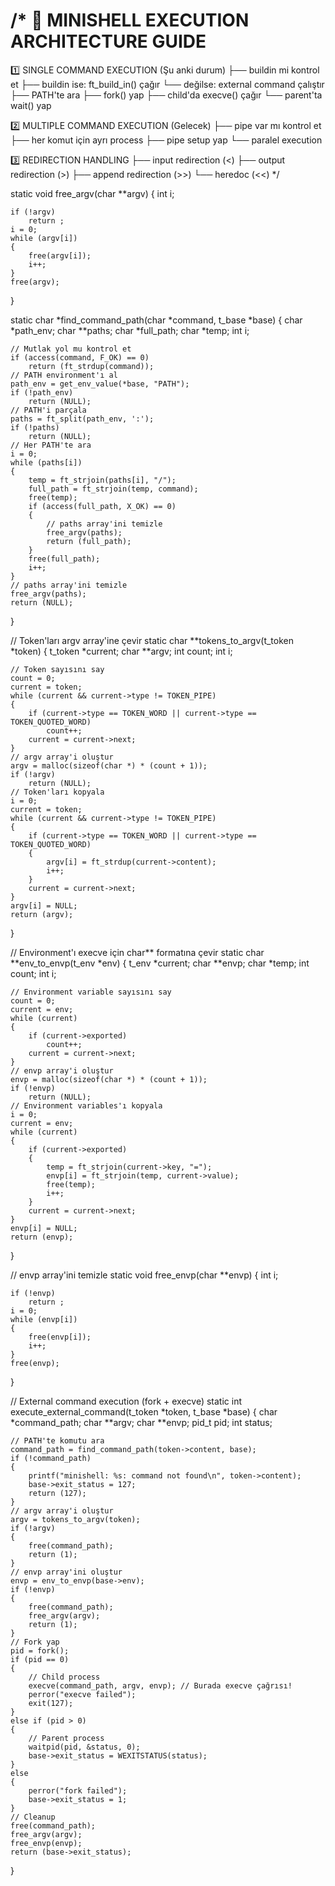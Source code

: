 /* 
🎯 MINISHELL EXECUTION ARCHITECTURE GUIDE
=======================================

1️⃣ SINGLE COMMAND EXECUTION (Şu anki durum)
├── buildin mi kontrol et
├── buildin ise: ft_build_in() çağır
└── değilse: external command çalıştır
    ├── PATH'te ara
    ├── fork() yap
    ├── child'da execve() çağır
    └── parent'ta wait() yap

2️⃣ MULTIPLE COMMAND EXECUTION (Gelecek)
├── pipe var mı kontrol et
├── her komut için ayrı process
├── pipe setup yap
└── paralel execution

3️⃣ REDIRECTION HANDLING
├── input redirection (<)
├── output redirection (>)
├── append redirection (>>)
└── heredoc (<<)
*/




static void	free_argv(char **argv)
{
	int	i;

	if (!argv)
		return ;
	i = 0;
	while (argv[i])
	{
		free(argv[i]);
		i++;
	}
	free(argv);
}

static char	*find_command_path(char *command, t_base *base)
{
	char	*path_env;
	char	**paths;
	char	*full_path;
	char	*temp;
	int		i;

	// Mutlak yol mu kontrol et
	if (access(command, F_OK) == 0)
		return (ft_strdup(command));
	// PATH environment'ı al
	path_env = get_env_value(*base, "PATH");
	if (!path_env)
		return (NULL);
	// PATH'i parçala
	paths = ft_split(path_env, ':');
	if (!paths)
		return (NULL);
	// Her PATH'te ara
	i = 0;
	while (paths[i])
	{
		temp = ft_strjoin(paths[i], "/");
		full_path = ft_strjoin(temp, command);
		free(temp);
		if (access(full_path, X_OK) == 0)
		{
			// paths array'ini temizle
			free_argv(paths);
			return (full_path);
		}
		free(full_path);
		i++;
	}
	// paths array'ini temizle
	free_argv(paths);
	return (NULL);
}

// Token'ları argv array'ine çevir
static char	**tokens_to_argv(t_token *token)
{
	t_token	*current;
	char	**argv;
	int		count;
	int		i;

	// Token sayısını say
	count = 0;
	current = token;
	while (current && current->type != TOKEN_PIPE)
	{
		if (current->type == TOKEN_WORD || current->type == TOKEN_QUOTED_WORD)
			count++;
		current = current->next;
	}
	// argv array'i oluştur
	argv = malloc(sizeof(char *) * (count + 1));
	if (!argv)
		return (NULL);
	// Token'ları kopyala
	i = 0;
	current = token;
	while (current && current->type != TOKEN_PIPE)
	{
		if (current->type == TOKEN_WORD || current->type == TOKEN_QUOTED_WORD)
		{
			argv[i] = ft_strdup(current->content);
			i++;
		}
		current = current->next;
	}
	argv[i] = NULL;
	return (argv);
}

// Environment'ı execve için char** formatına çevir
static char	**env_to_envp(t_env *env)
{
	t_env	*current;
	char	**envp;
	char	*temp;
	int		count;
	int		i;

	// Environment variable sayısını say
	count = 0;
	current = env;
	while (current)
	{
		if (current->exported)
			count++;
		current = current->next;
	}
	// envp array'i oluştur
	envp = malloc(sizeof(char *) * (count + 1));
	if (!envp)
		return (NULL);
	// Environment variables'ı kopyala
	i = 0;
	current = env;
	while (current)
	{
		if (current->exported)
		{
			temp = ft_strjoin(current->key, "=");
			envp[i] = ft_strjoin(temp, current->value);
			free(temp);
			i++;
		}
		current = current->next;
	}
	envp[i] = NULL;
	return (envp);
}

// envp array'ini temizle
static void	free_envp(char **envp)
{
	int	i;

	if (!envp)
		return ;
	i = 0;
	while (envp[i])
	{
		free(envp[i]);
		i++;
	}
	free(envp);
}

// External command execution (fork + execve)
static int	execute_external_command(t_token *token, t_base *base)
{
	char	*command_path;
	char	**argv;
	char	**envp;
	pid_t	pid;
	int		status;

	// PATH'te komutu ara
	command_path = find_command_path(token->content, base);
	if (!command_path)
	{
		printf("minishell: %s: command not found\n", token->content);
		base->exit_status = 127;
		return (127);
	}
	// argv array'i oluştur
	argv = tokens_to_argv(token);
	if (!argv)
	{
		free(command_path);
		return (1);
	}
	// envp array'ini oluştur
	envp = env_to_envp(base->env);
	if (!envp)
	{
		free(command_path);
		free_argv(argv);
		return (1);
	}
	// Fork yap
	pid = fork();
	if (pid == 0)
	{
		// Child process
		execve(command_path, argv, envp); // Burada execve çağrısı!
		perror("execve failed");
		exit(127);
	}
	else if (pid > 0)
	{
		// Parent process
		waitpid(pid, &status, 0);
		base->exit_status = WEXITSTATUS(status);
	}
	else
	{
		perror("fork failed");
		base->exit_status = 1;
	}
	// Cleanup
	free(command_path);
	free_argv(argv);
	free_envp(envp);
	return (base->exit_status);
}